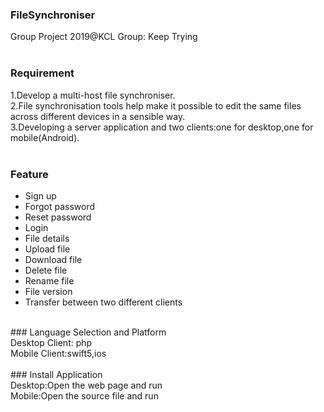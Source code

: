 ### FileSynchroniser<br>

Group Project 2019@KCL Group: Keep Trying<br>
<br>
### Requirement<br>
1.Develop a multi-host file synchroniser.<br>
2.File synchronisation tools help make it possible to edit the same files across different devices in a sensible way.<br>
3.Developing a server application and two clients:one for desktop,one for mobile(Android).  <br>
<br>
### Feature<br>
* Sign up<br>
* Forgot password<br>
* Reset password<br>
* Login<br>
* File details<br>
* Upload file<br>
* Download file<br>
* Delete file<br>
* Rename file<br>
* File version<br>
* Transfer between two different clients<br>
<br>
### Language Selection and Platform<br>
Desktop Client: php<br>
Mobile Client:swift5,ios<br>
<br>
### Install Application<br>
Desktop:Open the web page and run<br>
Mobile:Open the source file and run<br>


